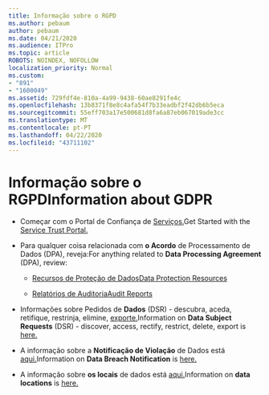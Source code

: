 ```yaml
---
title: Informação sobre o RGPD
ms.author: pebaum
author: pebaum
ms.date: 04/21/2020
ms.audience: ITPro
ms.topic: article
ROBOTS: NOINDEX, NOFOLLOW
localization_priority: Normal
ms.custom:
- "891"
- "1600049"
ms.assetid: 729fdf4e-810a-4a99-9438-60ae8291fe4c
ms.openlocfilehash: 13b8371f8e8c4afa54f7b33eadbf2f42db6b5eca
ms.sourcegitcommit: 55eff703a17e500681d8fa6a87eb067019ade3cc
ms.translationtype: MT
ms.contentlocale: pt-PT
ms.lasthandoff: 04/22/2020
ms.locfileid: "43711102"
---
```

# <a name="information-about-gdpr"></a><span data-ttu-id="f619b-102">Informação sobre o RGPD</span><span class="sxs-lookup"><span data-stu-id="f619b-102">Information about GDPR</span></span>

- <span data-ttu-id="f619b-103">Começar com o Portal de Confiança de [Serviços.](https://servicetrust.microsoft.com/ViewPage/GDPRGetStarted)</span><span class="sxs-lookup"><span data-stu-id="f619b-103">Get Started with the [Service Trust Portal.](https://servicetrust.microsoft.com/ViewPage/GDPRGetStarted)</span></span>

- <span data-ttu-id="f619b-104">Para qualquer coisa relacionada com **o Acordo** de Processamento de Dados (DPA), reveja:</span><span class="sxs-lookup"><span data-stu-id="f619b-104">For anything related to **Data Processing Agreement** (DPA), review:</span></span>

  - [<span data-ttu-id="f619b-105">Recursos de Proteção de Dados</span><span class="sxs-lookup"><span data-stu-id="f619b-105">Data Protection Resources</span></span>](https://servicetrust.microsoft.com/ViewPage/TrustDocuments)

  - [<span data-ttu-id="f619b-106">Relatórios de Auditoria</span><span class="sxs-lookup"><span data-stu-id="f619b-106">Audit Reports</span></span>](https://servicetrust.microsoft.com/ViewPage/MSComplianceGuide)

- <span data-ttu-id="f619b-107">Informações sobre Pedidos de **Dados** (DSR) - descubra, aceda, retifique, restrinja, elimine, [exporte.](https://docs.microsoft.com/microsoft-365/compliance/gdpr-dsr-office365)</span><span class="sxs-lookup"><span data-stu-id="f619b-107">Information on **Data Subject Requests** (DSR) - discover, access, rectify, restrict, delete, export is [here.](https://docs.microsoft.com/microsoft-365/compliance/gdpr-dsr-office365)</span></span>

- <span data-ttu-id="f619b-108">A informação sobre a **Notificação de Violação** de Dados está [aqui.](https://servicetrust.microsoft.com/ViewPage/GDPRBreach)</span><span class="sxs-lookup"><span data-stu-id="f619b-108">Information on **Data Breach Notification** is [here.](https://servicetrust.microsoft.com/ViewPage/GDPRBreach)</span></span>

- <span data-ttu-id="f619b-109">A informação sobre **os locais** de dados está [aqui.](https://products.office.com/where-is-your-data-located?ms.officeurl=datamaps&amp;geo=All#All)</span><span class="sxs-lookup"><span data-stu-id="f619b-109">Information on **data locations** is [here.](https://products.office.com/where-is-your-data-located?ms.officeurl=datamaps&amp;geo=All#All)</span></span>
